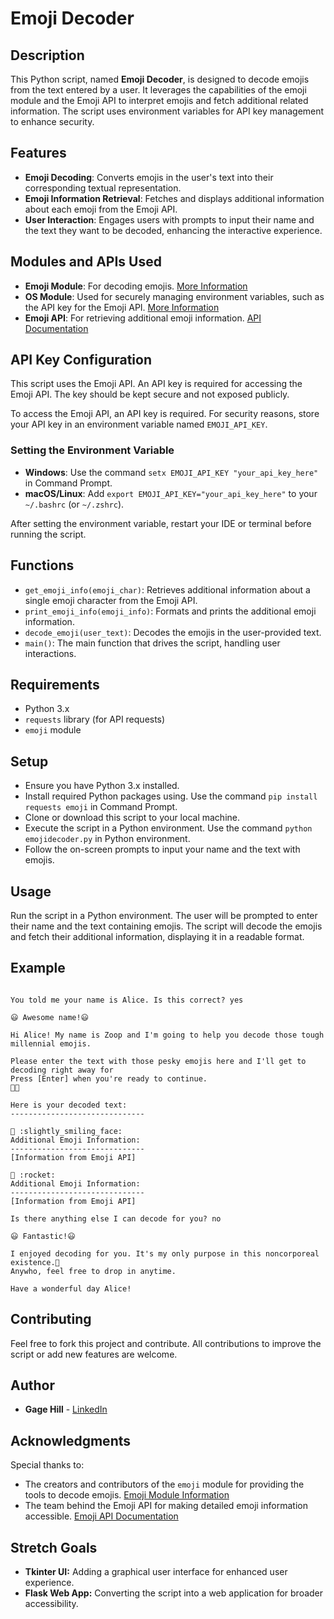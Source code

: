 # Emoji Decoder

## Description
This Python script, named **Emoji Decoder**, is designed to decode emojis from the text entered by a user. It leverages the capabilities of the emoji module and the Emoji API to interpret emojis and fetch additional related information. The script uses environment variables for API key management to enhance security.

## Features
- **Emoji Decoding**: Converts emojis in the user's text into their corresponding textual representation.
- **Emoji Information Retrieval**: Fetches and displays additional information about each emoji from the Emoji API.
- **User Interaction**: Engages users with prompts to input their name and the text they want to be decoded, enhancing the interactive experience.

## Modules and APIs Used
- **Emoji Module**: For decoding emojis. [More Information](https://carpedm20.github.io/emoji/docs/index.html)
- **OS Module**: Used for securely managing environment variables, such as the API key for the Emoji API. [More Information](https://docs.python.org/3/library/os.html)
- **Emoji API**: For retrieving additional emoji information. [API Documentation](https://emoji-api.com/)

## API Key Configuration
This script uses the Emoji API. An API key is required for accessing the Emoji API. The key should be kept secure and not exposed publicly.

To access the Emoji API, an API key is required. For security reasons, store your API key in an environment variable named `EMOJI_API_KEY`.

### Setting the Environment Variable
- **Windows**: Use the command `setx EMOJI_API_KEY "your_api_key_here"` in Command Prompt.
- **macOS/Linux**: Add `export EMOJI_API_KEY="your_api_key_here"` to your `~/.bashrc` (or `~/.zshrc`).

After setting the environment variable, restart your IDE or terminal before running the script.

## Functions
- `get_emoji_info(emoji_char)`: Retrieves additional information about a single emoji character from the Emoji API.
- `print_emoji_info(emoji_info)`: Formats and prints the additional emoji information.
- `decode_emoji(user_text)`: Decodes the emojis in the user-provided text.
- `main()`: The main function that drives the script, handling user interactions.

## Requirements
- Python 3.x
- `requests` library (for API requests)
- `emoji` module

## Setup
- Ensure you have Python 3.x installed.
- Install required Python packages using. Use the command `pip install requests emoji` in Command Prompt.
- Clone or download this script to your local machine.
- Execute the script in a Python environment. Use the command `python emojidecoder.py` in Python environment.
- Follow the on-screen prompts to input your name and the text with emojis.

## Usage
Run the script in a Python environment. The user will be prompted to enter their name and the text containing emojis. The script will decode the emojis and fetch their additional information, displaying it in a readable format.

## Example
```What is your name? Alice

You told me your name is Alice. Is this correct? yes

😃 Awesome name!😃

Hi Alice! My name is Zoop and I'm going to help you decode those tough millennial emojis.

Please enter the text with those pesky emojis here and I'll get to decoding right away for 
Press [Enter] when you're ready to continue.
🙂🚀

Here is your decoded text:
------------------------------

🙂 :slightly_smiling_face:
Additional Emoji Information:
------------------------------
[Information from Emoji API]

🚀 :rocket:
Additional Emoji Information:
------------------------------
[Information from Emoji API]

Is there anything else I can decode for you? no

😃 Fantastic!😃

I enjoyed decoding for you. It's my only purpose in this noncorporeal existence.🥲
Anywho, feel free to drop in anytime.

Have a wonderful day Alice!
```

## Contributing
Feel free to fork this project and contribute. All contributions to improve the script or add new features are welcome.

## Author
- **Gage Hill** - [LinkedIn](https://linkedin.com/gagehill)

## Acknowledgments
Special thanks to:
- The creators and contributors of the `emoji` module for providing the tools to decode emojis. [Emoji Module Information](https://carpedm20.github.io/emoji/docs/index.html)
- The team behind the Emoji API for making detailed emoji information accessible. [Emoji API Documentation](https://emoji-api.com/)

## Stretch Goals
- **Tkinter UI:** Adding a graphical user interface for enhanced user experience.
- **Flask Web App:** Converting the script into a web application for broader accessibility.